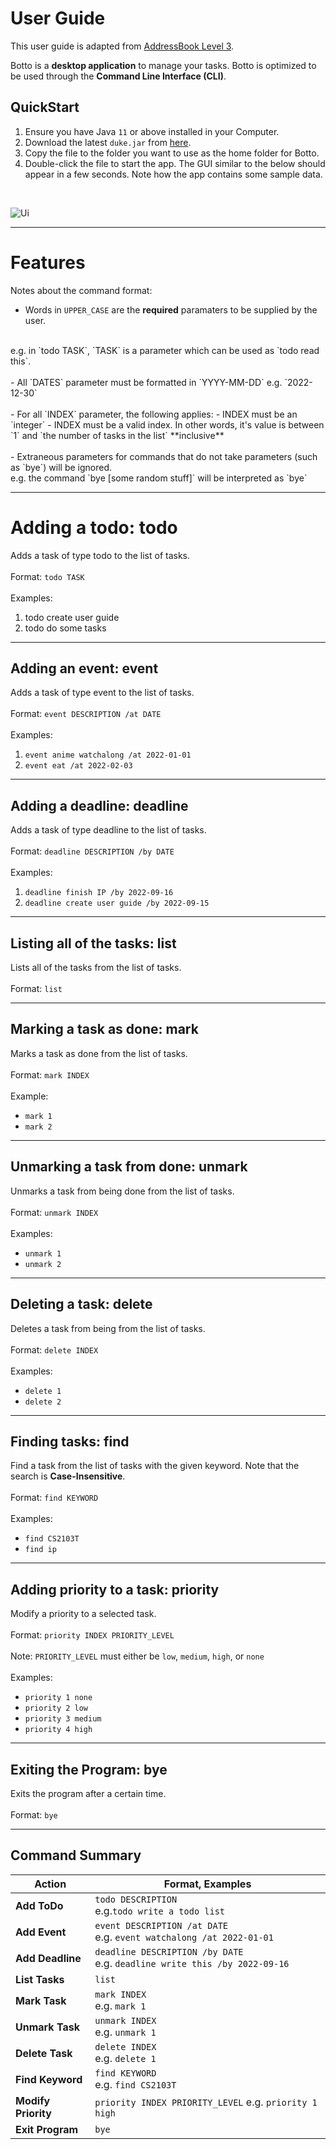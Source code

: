 # User Guide
This user guide is adapted from [AddressBook Level 3](https://nus-cs2103-ay2223s1.github.io/tp/UserGuide.html).

Botto is a **desktop application** to manage your tasks. Botto is 
optimized to be used through the **Command Line Interface (CLI)**.

## QuickStart
1. Ensure you have Java `11` or above installed in your Computer.
2. Download the latest `duke.jar` from [here](https://github.com/Elben85/ip/releases/tag/A-Release).
3. Copy the file to the folder you want to use as the home folder for Botto.
4. Double-click the file to start the app. The GUI similar to the below should appear in a few seconds. Note how the app contains some sample data.
<br />

![Ui](Ui.png)

***
# Features
Notes about the command format:
- Words in `UPPER_CASE` are the **required** paramaters to be supplied by the user.
<br />
e.g. in `todo TASK`, `TASK` is a parameter which can be used as `todo read this`.
<br /> <br />
- All `DATES` parameter must be formatted in `YYYY-MM-DD` e.g. `2022-12-30`
  <br /> <br />
- For all `INDEX` parameter, the following applies:
  - INDEX must be an `integer`
  - INDEX must be a valid index. In other words, it's value
    is between `1` and `the number of tasks in the list` **inclusive**
    <br /><br />
- Extraneous parameters for commands that do not take parameters (such as `bye`) will be ignored.
  <br />
e.g. the command `bye [some random stuff]` will be interpreted as `bye`

***
# Adding a todo: todo
Adds a task of type todo to the list of tasks.
<br /> <br />
Format: `todo TASK`
<br /> <br />
Examples:
1. todo create user guide
2. todo do some tasks

***
## Adding an event: event
Adds a task of type event to the list of tasks.
<br /> <br />
Format: `event DESCRIPTION /at DATE`
<br /> <br />
Examples:
1. `event anime watchalong /at 2022-01-01`
2. `event eat /at 2022-02-03`

***
## Adding a deadline: deadline
Adds a task of type deadline to the list of tasks.
<br /><br />
Format: `deadline DESCRIPTION /by DATE`
<br /><br />
Examples:
1. `deadline finish IP /by 2022-09-16`
2. `deadline create user guide /by 2022-09-15`

***
## Listing all of the tasks: list
Lists all of the tasks from the list of tasks.
<br /><br />
Format: `list`
<br />

***
## Marking a task as done: mark
Marks a task as done from the list of tasks.
<br /><br />
Format: `mark INDEX`
<br /><br />
Example:
- `mark 1`
- `mark 2`

***
## Unmarking a task from done: unmark
Unmarks a task from being done from the list of tasks.
<br /><br />
Format: `unmark INDEX`
<br /><br />
Examples:
- `unmark 1`
- `unmark 2`

***
## Deleting a task: delete
Deletes a task from being from the list of tasks.
<br /><br />
Format: `delete INDEX`
<br /><br />
Examples:
- `delete 1`
- `delete 2`

***
## Finding tasks: find
Find a task from the list of tasks with the given keyword.
Note that the search is **Case-Insensitive**.
<br /><br />
Format: `find KEYWORD`
<br /><br />
Examples:
- `find CS2103T`
- `find ip`

***
## Adding priority to a task: priority
Modify a priority to a selected task.
<br /><br />
Format: `priority INDEX PRIORITY_LEVEL`
<br /><br />
Note: `PRIORITY_LEVEL` must either be `low`, `medium`, `high`, or `none`
<br /><br />
Examples:
- `priority 1 none`
- `priority 2 low`
- `priority 3 medium`
- `priority 4 high`

***
## Exiting the Program: bye
Exits the program after a certain time.
<br /><br />
Format: `bye`

***

## Command Summary

| Action         | Format, Examples                                                                 |
|----------------|----------------------------------------------------------------------------------|
| **Add ToDo**   | `todo DESCRIPTION` <br /> e.g.`todo write a todo list`                           |
| **Add Event**  | `event DESCRIPTION /at DATE` <br /> e.g. `event watchalong /at 2022-01-01`       |
|**Add Deadline**| `deadline DESCRIPTION /by DATE` <br /> e.g. `deadline write this /by 2022-09-16` |           
| **List Tasks** | `list`                                                                           |
|**Mark Task**| `mark INDEX` <br /> e.g. `mark 1`                                                |
| **Unmark Task** | `unmark INDEX` <br /> e.g. `unmark 1`                                            |
| **Delete Task** | `delete INDEX` <br /> e.g. `delete 1`                                             |
| **Find Keyword** | `find KEYWORD` <br /> e.g. `find CS2103T`                                        |
| **Modify Priority** | `priority INDEX PRIORITY_LEVEL` e.g. `priority 1 high` |
|**Exit Program** | `bye`|